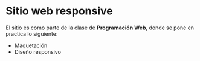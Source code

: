 # Sitio web responsive

El sitio es como parte de la clase de **Programación Web**, donde se pone en practica lo siguiente:
- Maquetación
- Diseño responsivo
